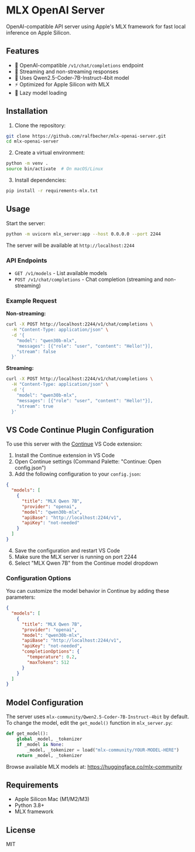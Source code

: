 # MLX OpenAI Server

OpenAI-compatible API server using Apple's MLX framework for fast local inference on Apple Silicon.

## Features

- 🚀 OpenAI-compatible `/v1/chat/completions` endpoint
- 📡 Streaming and non-streaming responses
- 🧠 Uses Qwen2.5-Coder-7B-Instruct-4bit model
- ⚡ Optimized for Apple Silicon with MLX
- 🔄 Lazy model loading

## Installation

1. Clone the repository:
```bash
git clone https://github.com/ralfbecher/mlx-openai-server.git
cd mlx-openai-server
```

2. Create a virtual environment:
```bash
python -m venv .
source bin/activate  # On macOS/Linux
```

3. Install dependencies:
```bash
pip install -r requirements-mlx.txt
```

## Usage

Start the server:
```bash
python -m uvicorn mlx_server:app --host 0.0.0.0 --port 2244
```

The server will be available at `http://localhost:2244`

### API Endpoints

- `GET /v1/models` - List available models
- `POST /v1/chat/completions` - Chat completion (streaming and non-streaming)

### Example Request

**Non-streaming:**
```bash
curl -X POST http://localhost:2244/v1/chat/completions \
  -H "Content-Type: application/json" \
  -d '{
    "model": "qwen30b-mlx",
    "messages": [{"role": "user", "content": "Hello!"}],
    "stream": false
  }'
```

**Streaming:**
```bash
curl -X POST http://localhost:2244/v1/chat/completions \
  -H "Content-Type: application/json" \
  -d '{
    "model": "qwen30b-mlx",
    "messages": [{"role": "user", "content": "Hello!"}],
    "stream": true
  }'
```

## VS Code Continue Plugin Configuration

To use this server with the [Continue](https://continue.dev) VS Code extension:

1. Install the Continue extension in VS Code
2. Open Continue settings (Command Palette: "Continue: Open config.json")
3. Add the following configuration to your `config.json`:

```json
{
  "models": [
    {
      "title": "MLX Qwen 7B",
      "provider": "openai",
      "model": "qwen30b-mlx",
      "apiBase": "http://localhost:2244/v1",
      "apiKey": "not-needed"
    }
  ]
}
```

4. Save the configuration and restart VS Code
5. Make sure the MLX server is running on port 2244
6. Select "MLX Qwen 7B" from the Continue model dropdown

### Configuration Options

You can customize the model behavior in Continue by adding these parameters:

```json
{
  "models": [
    {
      "title": "MLX Qwen 7B",
      "provider": "openai",
      "model": "qwen30b-mlx",
      "apiBase": "http://localhost:2244/v1",
      "apiKey": "not-needed",
      "completionOptions": {
        "temperature": 0.2,
        "maxTokens": 512
      }
    }
  ]
}
```

## Model Configuration

The server uses `mlx-community/Qwen2.5-Coder-7B-Instruct-4bit` by default. To change the model, edit the `get_model()` function in `mlx_server.py`:

```python
def get_model():
    global _model, _tokenizer
    if _model is None:
        _model, _tokenizer = load("mlx-community/YOUR-MODEL-HERE")
    return _model, _tokenizer
```

Browse available MLX models at: https://huggingface.co/mlx-community

## Requirements

- Apple Silicon Mac (M1/M2/M3)
- Python 3.8+
- MLX framework

## License

MIT
